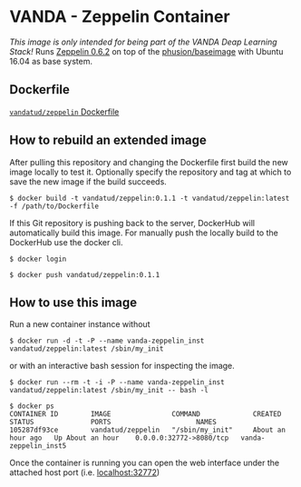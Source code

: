 # VANDA - Zeppelin Container

_This image is only intended for being part of the VANDA Deap Learning Stack!_ 
Runs [Zeppelin 0.6.2](https://zeppelin.apache.org/docs/0.6.2/) on top of the [phusion/baseimage](https://hub.docker.com/r/phusion/baseimage/) with Ubuntu 16.04 as base system.

## Dockerfile

[`vandatud/zeppelin` Dockerfile](https://github.com/vandatud/docker-zeppelin/blob/master/Dockerfile)

## How to rebuild an extended image

After pulling this repository and changing the Dockerfile first build the new image locally to test it.
Optionally specify the repository and tag at which to save the new image if the build succeeds.
```
$ docker build -t vandatud/zeppelin:0.1.1 -t vandatud/zeppelin:latest -f /path/to/Dockerfile
```

If this Git repository is pushing back to the server, DockerHub will automatically build this image.
For manually push the locally build to the DockerHub use the docker cli.

```
$ docker login
```

```
$ docker push vandatud/zeppelin:0.1.1
```

## How to use this image

Run a new container instance without

```
$ docker run -d -t -P --name vanda-zeppelin_inst vandatud/zeppelin:latest /sbin/my_init
```

or with an interactive bash session for inspecting the image.

```
$ docker run --rm -t -i -P --name vanda-zeppelin_inst vandatud/zeppelin:latest /sbin/my_init -- bash -l
```

```
$ docker ps
CONTAINER ID        IMAGE               COMMAND             CREATED             STATUS              PORTS                     NAMES
105287df93ce        vandatud/zeppelin   "/sbin/my_init"     About an hour ago   Up About an hour    0.0.0.0:32772->8080/tcp   vanda-zeppelin_inst5
```

Once the container is running you can open the web interface under the attached host port (i.e. [localhost:32772](http://localhost:32772))
